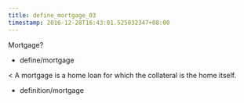 ```yaml
---
title: define_mortgage_03
timestamp: 2016-12-28T16:43:01.525032347+08:00
---
```


Mortgage?
* define/mortgage

< A mortgage is a home loan for which the collateral is the home itself.
* definition/mortgage
